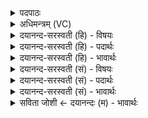 <details><summary>पदपाठः</summary>

प्र॒ति॒श्रुत्का॑या॒ इति॑ प्रति॒ऽश्रुत्का॑यै। अ॒र्त्त॒नम्। घोषा॑य। भ॒षम्। अन्ता॑य। ब॒हु॒वा॒दिन॒मिति॑ बहुऽवा॒दिन॑म्। अ॒न॒न्ताय॑। मूक॑म्। शब्दा॑य। आ॒ड॒म्ब॒रा॒घा॒तमित्या॑डम्बरऽआघा॒तम्। मह॑से। वी॒णा॒वा॒दमिति॑ वीणाऽवा॒दम्। क्रोशा॑य। तू॒ण॒व॒ध्ममिति॑ तृणव॒ऽध्मम्। अ॒व॒र॒स्प॒राय॑। अ॒व॒र॒प॒रायेति॑ अवरऽप॒राय॑। श॒ङ्ख॒ध्ममिति॑ शङ्ख॒ऽध्मम्। वना॑य। व॒न॒पमिति॑ वन॒ऽपम्। अ॒न्यतो॑रण्या॒येत्यन्यतः॑ऽअरण्याय। दा॒व॒पमिति॑ दाव॒ऽपम्। १९।
</details>

<details><summary>अधिमन्त्रम् (VC)</summary>

- राजेश्वरौ देवते
- नारायण ऋषिः
- भुरिग्धृतिः
- ऋषभः
</details>

<details><summary>दयानन्द-सरस्वती (हि) - विषयः</summary>

फिर उसी विषय को अगले मन्त्र में कहा है ॥
</details>

<details><summary>दयानन्द-सरस्वती (हि) - पदार्थः</summary>

पदार्थान्वयभाषाः -  हे परमेश्वर वा राजन् ! आप (प्रतिश्रुत्कायै) प्रतिज्ञा करनेवाली के अर्थ (अर्त्तनम्) प्राप्ति करानेवाले को (घोषाय) घोषणे के लिए (भषम्) सब ओर से बोलनेवाले को (अन्ताय) समीप वा मर्य्यादावाले के लिए (बहुवादिनम्) बहुत बोलनेवाले को (अनन्ताय) मर्यादा रहित के लिए (मूकम्) गूँगे को (महसे) बड़े के लिए (वीणावादम्) वीणा बजानेवाले को (अवरस्पराय) नीचे के शत्रुओं के अर्थ (शङ्खध्मम्) शङ्ख बजानेवाले को और (वनाय) वन के लिए (वनपम्) जङ्गल की रक्षा करनेवाले को उत्पन्न वा प्रकट कीजिए (शब्दाय) शब्द करने को प्रवृत्त हुए (आडम्बराघातम्) हल्ला-गुल्ला करनेवाले को (क्रोशाय) कोशने को प्रवृत्त हुए (तूणवध्मम्) बाजे विशेष को बजानेवाले को (अन्यतोऽरण्याय) अन्य अर्थात् ईश्वरीय सृष्टि से जहाँ वन हों, उस देश की हानि के लिए (दावपम्) वन को जलानेवाले को दूर कीजिये ॥१९ ॥
</details>

<details><summary>दयानन्द-सरस्वती (हि) - भावार्थः</summary>

भावार्थभाषाः -  मनुष्यों को चाहिए कि अपने स्त्री-पुरुष आदि के साथ पढ़ाने और संवाद करने आदि व्यवहारों को सिद्ध करें ॥१९ ॥
</details>

<details><summary>दयानन्द-सरस्वती (सं) - विषयः</summary>

पुनस्तमेव विषयमाह ॥
</details>

<details><summary>दयानन्द-सरस्वती (सं) - पदार्थः</summary>

पदार्थान्वयभाषाः -  हे परमेश्वर राजन् वा ! त्वं प्रतिश्रुत्काया अर्त्तनं घोषाय भषमन्ताय बहुवादिनमनन्ताय मूकं महसे वीणावादमवरस्पराय शङ्खध्मं वनाय वनपमासुव। शब्दायाडम्बराघातं क्रोशाय तूणवध्ममन्यतोरण्याय दावपं परासुव ॥१९ ॥
</details>

<details><summary>दयानन्द-सरस्वती (सं) - भावार्थः</summary>

भावार्थभाषाः -  मनुष्यैः स्वकीयैस्स्त्रीपुरुषादिभिरध्यापनसंवादादिव्यवहाराः साधनीयाः ॥१९ ॥
</details>

<details><summary>सविता जोशी ← दयानन्दः (म) - भावार्थः</summary>

भावार्थभाषाः -  माणसांनी सर्व प्रकारच्या स्री-पुरुषांबरोबर संवाद करावा, तसेच राजाने बोलणारे, वीणा वाजविणारे, शंख वाजविणारे, जंगलाचे रक्षण करणारे वगैरे अनेक लोकांना प्रकाशात आणावे.
</details>